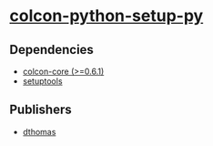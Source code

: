 # [colcon-python-setup-py](https://pypi.org/project/colcon-python-setup-py)

## Dependencies
- [colcon-core (>=0.6.1)](packages/c/colcon-core.md)
- [setuptools](packages/s/setuptools.md)



## Publishers
- [dthomas](https://pypi.org/user/dthomas)

